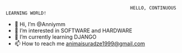                                                   HELLO, CONTINUOUS LEARNING WORLD!

- 👋 Hi, I’m @Anniymm
- 👀 I’m interested in SOFTWARE and HARDWARE
- 🌱 I’m currently learning DJANGO
- 📫 How to reach me animaisuradze1999@gmail.com




